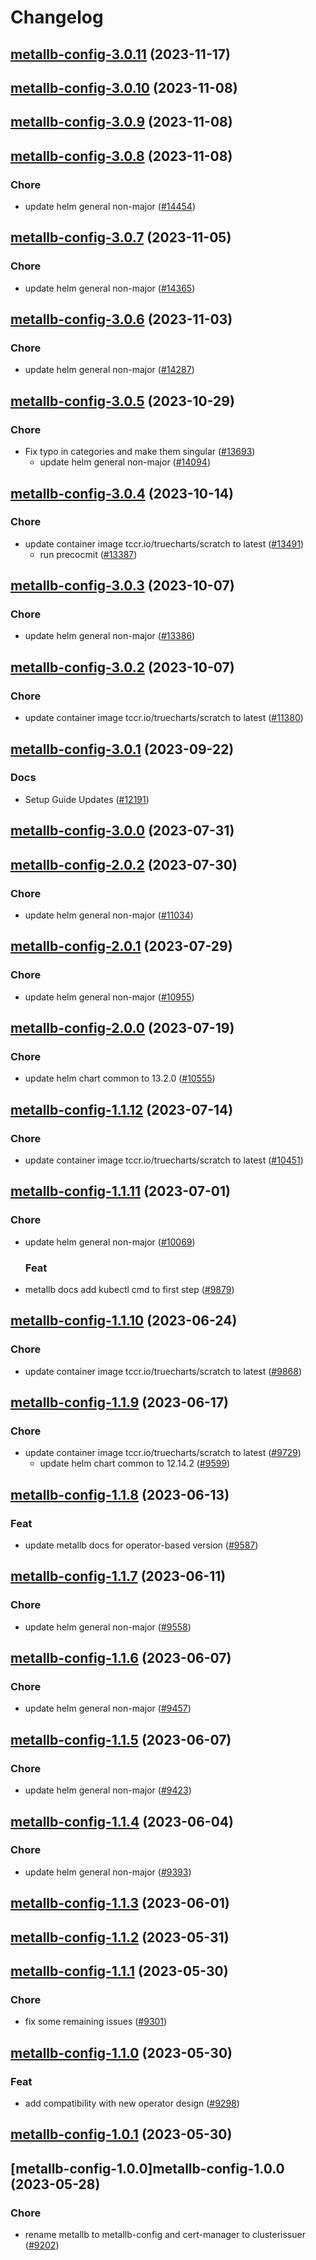 # Changelog











## [metallb-config-3.0.11](https://github.com/truecharts/charts/compare/metallb-config-3.0.10...metallb-config-3.0.11) (2023-11-17)




## [metallb-config-3.0.10](https://github.com/truecharts/charts/compare/metallb-config-3.0.9...metallb-config-3.0.10) (2023-11-08)




## [metallb-config-3.0.9](https://github.com/truecharts/charts/compare/metallb-config-3.0.8...metallb-config-3.0.9) (2023-11-08)




## [metallb-config-3.0.8](https://github.com/truecharts/charts/compare/metallb-config-3.0.7...metallb-config-3.0.8) (2023-11-08)

### Chore

- update helm general non-major ([#14454](https://github.com/truecharts/charts/issues/14454))
  
  


## [metallb-config-3.0.7](https://github.com/truecharts/charts/compare/metallb-config-3.0.6...metallb-config-3.0.7) (2023-11-05)

### Chore

- update helm general non-major ([#14365](https://github.com/truecharts/charts/issues/14365))
  
  


## [metallb-config-3.0.6](https://github.com/truecharts/charts/compare/metallb-config-3.0.5...metallb-config-3.0.6) (2023-11-03)

### Chore

- update helm general non-major ([#14287](https://github.com/truecharts/charts/issues/14287))
  
  


## [metallb-config-3.0.5](https://github.com/truecharts/charts/compare/metallb-config-3.0.4...metallb-config-3.0.5) (2023-10-29)

### Chore

- Fix typo in categories and make them singular ([#13693](https://github.com/truecharts/charts/issues/13693))
  - update helm general non-major ([#14094](https://github.com/truecharts/charts/issues/14094))
  
  


## [metallb-config-3.0.4](https://github.com/truecharts/charts/compare/metallb-config-3.0.3...metallb-config-3.0.4) (2023-10-14)

### Chore

- update container image tccr.io/truecharts/scratch to latest ([#13491](https://github.com/truecharts/charts/issues/13491))
  - run precocmit ([#13387](https://github.com/truecharts/charts/issues/13387))
  
  


## [metallb-config-3.0.3](https://github.com/truecharts/charts/compare/metallb-config-3.0.2...metallb-config-3.0.3) (2023-10-07)

### Chore

- update helm general non-major ([#13386](https://github.com/truecharts/charts/issues/13386))
  
  


## [metallb-config-3.0.2](https://github.com/truecharts/charts/compare/metallb-config-3.0.1...metallb-config-3.0.2) (2023-10-07)

### Chore

- update container image tccr.io/truecharts/scratch to latest ([#11380](https://github.com/truecharts/charts/issues/11380))
  
  


## [metallb-config-3.0.1](https://github.com/truecharts/charts/compare/metallb-config-3.0.0...metallb-config-3.0.1) (2023-09-22)

### Docs

- Setup Guide Updates ([#12191](https://github.com/truecharts/charts/issues/12191))
  
  



## [metallb-config-3.0.0](https://github.com/truecharts/charts/compare/metallb-config-2.0.2...metallb-config-3.0.0) (2023-07-31)




## [metallb-config-2.0.2](https://github.com/truecharts/charts/compare/metallb-config-2.0.1...metallb-config-2.0.2) (2023-07-30)

### Chore

- update helm general non-major ([#11034](https://github.com/truecharts/charts/issues/11034))
  
  


## [metallb-config-2.0.1](https://github.com/truecharts/charts/compare/metallb-config-2.0.0...metallb-config-2.0.1) (2023-07-29)

### Chore

- update helm general non-major ([#10955](https://github.com/truecharts/charts/issues/10955))
  
  


## [metallb-config-2.0.0](https://github.com/truecharts/charts/compare/metallb-config-1.1.12...metallb-config-2.0.0) (2023-07-19)

### Chore

- update helm chart common to 13.2.0 ([#10555](https://github.com/truecharts/charts/issues/10555))
  
  


## [metallb-config-1.1.12](https://github.com/truecharts/charts/compare/metallb-config-1.1.11...metallb-config-1.1.12) (2023-07-14)

### Chore

- update container image tccr.io/truecharts/scratch to latest ([#10451](https://github.com/truecharts/charts/issues/10451))
  
  


## [metallb-config-1.1.11](https://github.com/truecharts/charts/compare/metallb-config-1.1.10...metallb-config-1.1.11) (2023-07-01)

### Chore

- update helm general non-major ([#10069](https://github.com/truecharts/charts/issues/10069))
  
  ### Feat

- metallb docs add kubectl cmd to first step ([#9879](https://github.com/truecharts/charts/issues/9879))
  
  


## [metallb-config-1.1.10](https://github.com/truecharts/charts/compare/metallb-config-1.1.9...metallb-config-1.1.10) (2023-06-24)

### Chore

- update container image tccr.io/truecharts/scratch to latest ([#9868](https://github.com/truecharts/charts/issues/9868))
  
  


## [metallb-config-1.1.9](https://github.com/truecharts/charts/compare/metallb-config-1.1.8...metallb-config-1.1.9) (2023-06-17)

### Chore

- update container image tccr.io/truecharts/scratch to latest ([#9729](https://github.com/truecharts/charts/issues/9729))
  - update helm chart common to 12.14.2 ([#9599](https://github.com/truecharts/charts/issues/9599))
  
  


## [metallb-config-1.1.8](https://github.com/truecharts/charts/compare/metallb-config-1.1.7...metallb-config-1.1.8) (2023-06-13)

### Feat

- update metallb docs for operator-based version ([#9587](https://github.com/truecharts/charts/issues/9587))
  
  


## [metallb-config-1.1.7](https://github.com/truecharts/charts/compare/metallb-config-1.1.6...metallb-config-1.1.7) (2023-06-11)

### Chore

- update helm general non-major ([#9558](https://github.com/truecharts/charts/issues/9558))
  
  


## [metallb-config-1.1.6](https://github.com/truecharts/charts/compare/metallb-config-1.1.5...metallb-config-1.1.6) (2023-06-07)

### Chore

- update helm general non-major ([#9457](https://github.com/truecharts/charts/issues/9457))
  
  


## [metallb-config-1.1.5](https://github.com/truecharts/charts/compare/metallb-config-1.1.4...metallb-config-1.1.5) (2023-06-07)

### Chore

- update helm general non-major ([#9423](https://github.com/truecharts/charts/issues/9423))
  
  


## [metallb-config-1.1.4](https://github.com/truecharts/charts/compare/metallb-config-1.1.3...metallb-config-1.1.4) (2023-06-04)

### Chore

- update helm general non-major ([#9393](https://github.com/truecharts/charts/issues/9393))
  
  


## [metallb-config-1.1.3](https://github.com/truecharts/charts/compare/metallb-config-1.1.2...metallb-config-1.1.3) (2023-06-01)




## [metallb-config-1.1.2](https://github.com/truecharts/charts/compare/metallb-config-1.1.1...metallb-config-1.1.2) (2023-05-31)




## [metallb-config-1.1.1](https://github.com/truecharts/charts/compare/metallb-config-1.1.0...metallb-config-1.1.1) (2023-05-30)

### Chore

- fix some remaining issues ([#9301](https://github.com/truecharts/charts/issues/9301))
  
  


## [metallb-config-1.1.0](https://github.com/truecharts/charts/compare/metallb-config-1.0.1...metallb-config-1.1.0) (2023-05-30)

### Feat

- add compatibility with new operator design ([#9298](https://github.com/truecharts/charts/issues/9298))
  
  


## [metallb-config-1.0.1](https://github.com/truecharts/charts/compare/metallb-config-1.0.0...metallb-config-1.0.1) (2023-05-30)




## [metallb-config-1.0.0]metallb-config-1.0.0 (2023-05-28)

### Chore

- rename metallb to metallb-config and cert-manager to clusterissuer ([#9202](https://github.com/truecharts/charts/issues/9202))
  
  